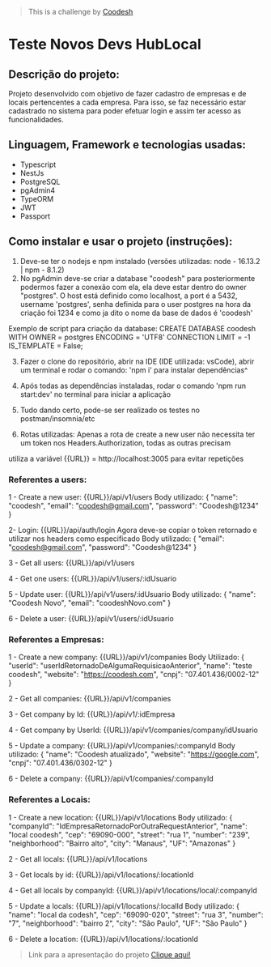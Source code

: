 > This is a challenge by [Coodesh](https://coodesh.com/)

# Teste Novos Devs HubLocal

## Descrição do projeto:

Projeto desenvolvido com objetivo de fazer cadastro de empresas e de locais pertencentes a cada empresa. Para isso, se faz necessário estar cadastrado no sistema para poder efetuar login e assim ter acesso as funcionalidades.

## Linguagem, Framework e tecnologias usadas:

- Typescript
- NestJs
- PostgreSQL
- pgAdmin4
- TypeORM
- JWT
- Passport

## Como instalar e usar o projeto (instruções):

1. Deve-se ter o nodejs e npm instalado (versões utilizadas: node - 16.13.2 | npm - 8.1.2)
2. No pgAdmin deve-se criar a database "coodesh" para posteriormente podermos fazer a conexão com ela, ela deve estar dentro do owner "postgres". O host está definido como localhost, a port é a 5432, username 'postgres', senha definida para o user postgres na hora da criação foi 1234 e como ja dito o nome da base de dados é 'coodesh'

Exemplo de script para criação da database:
CREATE DATABASE coodesh
WITH
OWNER = postgres
ENCODING = 'UTF8'
CONNECTION LIMIT = -1
IS_TEMPLATE = False;

3. Fazer o clone do repositório, abrir na IDE (IDE utilizada: vsCode), abrir um terminal e rodar o comando: 'npm i' para instalar dependências^

4. Após todas as dependências instaladas, rodar o comando 'npm run start:dev' no terminal para iniciar a aplicação

5. Tudo dando certo, pode-se ser realizado os testes no postman/insomnia/etc

6. Rotas utilizadas:
   Apenas a rota de create a new user não necessita ter um token nos Headers.Authorization, todas as outras precisam

utiliza a variável {{URL}} = http://localhost:3005 para evitar repetições

### Referentes a users:

1 - Create a new user: {{URL}}/api/v1/users
Body utilizado:
{
"name": "coodesh",
"email": "coodesh@gmail.com",
"password": "Coodesh@1234"
}

2- Login: {{URL}}/api/auth/login
Agora deve-se copiar o token retornado e utilizar nos headers como especificado
Body utilizado:
{
"email": "coodesh@gmail.com",
"password": "Coodesh@1234"
}

3 - Get all users: {{URL}}/api/v1/users

4 - Get one users: {{URL}}/api/v1/users/:idUsuario

5 - Update user: {{URL}}/api/v1/users/:idUsuario
Body utilizado:
{
"name": "Coodesh Novo",
"email": "coodeshNovo.com"
}

6 - Delete a user: {{URL}}/api/v1/users/:idUsuario

### Referentes a Empresas:

1 - Create a new company: {{URL}}/api/v1/companies
Body Utilizado:
{
"userId": "userIdRetornadoDeAlgumaRequisicaoAnterior",
"name": "teste coodesh",
"website": "https://coodesh.com",
"cnpj": "07.401.436/0002-12"
}

2 - Get all companies: {{URL}}/api/v1/companies

3 - Get company by Id: {{URL}}/api/v1/:idEmpresa

4 - Get company by UserId: {{URL}}/api/v1/companies/company/idUsuario

5 - Update a company: {{URL}}/api/v1/companies/:companyId
Body utilizado:
{
"name": "Coodesh atualizado",
"website": "https://google.com",
"cnpj": "07.401.436/0302-12"
}

6 - Delete a company: {{URL}}/api/v1/companies/:companyId

### Referentes a Locais:

1 - Create a new location: {{URL}}/api/v1/locations
Body utilizado:
{
"companyId": "IdEmpresaRetornadoPorOutraRequestAnterior",
"name": "local coodesh",
"cep": "69090-000",
"street": "rua 1",
"number": "239",
"neighborhood": "Bairro alto",
"city": "Manaus",
"UF": "Amazonas"
}

2 - Get all locals: {{URL}}/api/v1/locations

3 - Get locals by id: {{URL}}/api/v1/locations/:locationId

4 - Get all locals by companyId: {{URL}}/api/v1/locations/local/:companyId

5 - Update a locals: {{URL}}/api/v1/locations/:localId
Body utilizado:
{
"name": "local da codesh",
"cep": "69090-020",
"street": "rua 3",
"number": "7",
"neighborhood": "bairro 2",
"city": "São Paulo",
"UF": "São Paulo"
}

6 - Delete a location: {{URL}}/api/v1/locations/:locationId

> Link para a apresentação do projeto [Clique aqui!](https://www.loom.com/share/870fc5fe02b545248ab0be5005dd494c)
